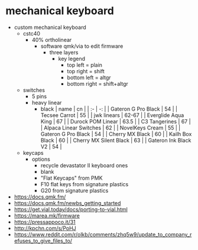 # mechanical keyboard

+ custom mechanical keyboard
    + cstc40
        + 40% ortholinear
            + software qmk/via to edit firmware
                + three layers 
                    + key legend
                        + top left = plain
                        + top right = shift
                        + bottom left = altgr
                        + bottom right = shift+altgr
    + switches
        + 5 pins
        + heavy linear
            + black
                | name | cn |
                | :- | -: |
                | Gateron G Pro Black | 54 |
                | Tecsee Carrot | 55 |
                | jwk linears | 62-67 |
                | Everglide Aqua King | 67 |
                | Durock POM Linear | 63.5 |
                | C3 Tangerines | 67 |
                | Alpaca Linear Switches | 62 |
                | NovelKeys Cream | 55 |
                | Gateron G Pro Black | 54 |
                | Cherry MX Black | 60 |
                | Kailh Box Black | 60 |
                | Cherry MX Silent Black | 63 |
                | Gateron Ink Black V2 | 54 |
    + keycaps
        + options
            + recycle devastator II keyboard ones
            + blank
            + "Flat Keycaps" from PMK
            + F10 flat keys from signature plastics
            + G20 from signature plastics
+ https://docs.qmk.fm/
+ https://docs.qmk.fm/newbs_getting_started
+ https://get.vial.today/docs/porting-to-vial.html
+ https://marea.mk/firmware
+ https://pressappoco.it/31
+ http://kpchn.com/s/PoHJ
+ https://www.reddit.com/r/olkb/comments/zhq5w9/update_to_company_refuses_to_give_files_to/